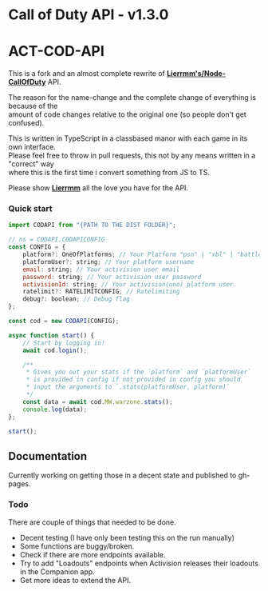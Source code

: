 # Call of Duty API - v1.3.0

# ACT-COD-API

This is a fork and an almost complete rewrite of **[Lierrmm's/Node-CallOfDuty](https://github.com/Lierrmm/Node-CallOfDuty)** API.

The reason for the name-change and the complete change of everything is because of the\
amount of code changes relative to the original one (so people don't get confused).

This is written in TypeScript in a classbased manor with each game in its own interface.\
Please feel free to throw in pull requests, this not by any means written in a "correct" way\
where this is the first time i convert something from JS to TS.

Please show **[Lierrmm](https://github.com/Lierrmm)** all the love you have for the API.

### Quick start

```js
import CODAPI from "{PATH TO THE DIST FOLDER}";

// ns = CODAPI.CODAPICONFIG
const CONFIG = {
    platform?: OneOfPlatforms; // Your Platform "psn" | "xbl" | "battle" | "uno"(activison)
    platformUser?: string; // Your platform username
    email: string; // Your activision user email
    password: string; // Your activision user password
    activisionId: string; // Your activision(uno) platform user.
    ratelimit?: RATELIMITCONFIG; // Ratelimiting
    debug?: boolean; // Debug flag
};

const cod = new CODAPI(CONFIG);

async function start() {
    // Start by logging in!
    await cod.login();

    /**
     * Gives you out your stats if the `platform` and `platformUser`
     * is provided in config if not provided in config you should
     * input the arguments to `.stats(platformUser, platform)`
     */
    const data = await cod.MW.warzone.stats();
    console.log(data);
};

start();
```

## Documentation

Currently working on getting those in a decent state and published to gh-pages.

### Todo

There are couple of things that needed to be done.

- Decent testing (I have only been testing this on the run manually)
- Some functions are buggy/broken.
- Check if there are more endpoints available.
- Try to add "Loadouts" endpoints when Activision releases their loadouts in the Companion app.
- Get more ideas to extend the API.
